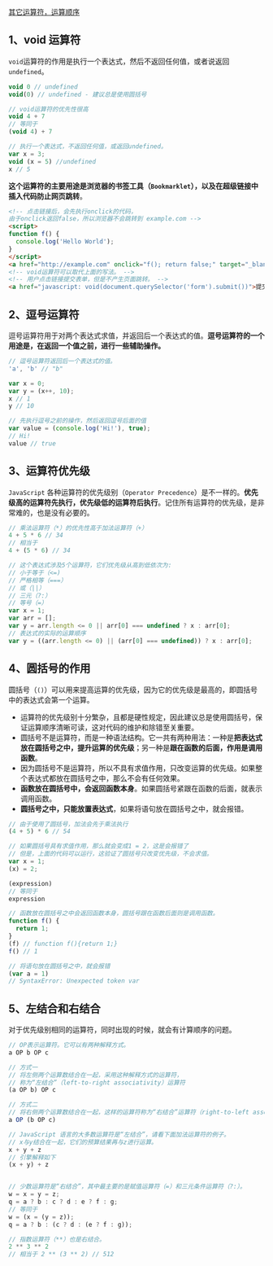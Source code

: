 [其它运算符，运算顺序](https://www.wangdoc.com/javascript/operators/priority.html)
## 1、void 运算符
`void`运算符的作用是执行一个表达式，然后不返回任何值，或者说返回`undefined`。
```js
void 0 // undefined
void(0) // undefined - 建议总是使用圆括号

// void运算符的优先性很高
void 4 + 7
// 等同于
(void 4) + 7

// 执行一个表达式，不返回任何值，或返回undefined。
var x = 3;
void (x = 5) //undefined
x // 5
```
**这个运算符的主要用途是浏览器的书签工具（`Bookmarklet`），以及在超级链接中插入代码防止网页跳转**。
```html
<!-- 点击链接后，会先执行onclick的代码，
由于onclick返回false，所以浏览器不会跳转到 example.com -->
<script>
function f() {
  console.log('Hello World');
}
</script>
<a href="http://example.com" onclick="f(); return false;" target="_blank">点击</a>
<!-- void运算符可以取代上面的写法。 -->
<!-- 用户点击链接提交表单，但是不产生页面跳转。 -->
<a href="javascript: void(document.querySelector('form').submit())">提交</a>
```
## 2、逗号运算符
逗号运算符用于对两个表达式求值，并返回后一个表达式的值。**逗号运算符的一个用途是，在返回一个值之前，进行一些辅助操作。**
```js
// 逗号运算符返回后一个表达式的值。
'a', 'b' // "b"

var x = 0;
var y = (x++, 10);
x // 1
y // 10

// 先执行逗号之前的操作，然后返回逗号后面的值
var value = (console.log('Hi!'), true);
// Hi!
value // true
```

## 3、运算符优先级
`JavaScript` 各种运算符的优先级别（`Operator Precedence`）是不一样的。**优先级高的运算符先执行，优先级低的运算符后执行**。记住所有运算符的优先级，是非常难的，也是没有必要的。
```js
// 乘法运算符（*）的优先性高于加法运算符（+）
4 + 5 * 6 // 34
// 相当于
4 + (5 * 6) // 34

// 这个表达式涉及5个运算符，它们优先级从高到低依次为:
// 小于等于（<=)
// 严格相等（===）
// 或（||）
// 三元（?:）
// 等号（=）
var x = 1;
var arr = [];
var y = arr.length <= 0 || arr[0] === undefined ? x : arr[0];
// 表达式的实际的运算顺序
var y = ((arr.length <= 0) || (arr[0] === undefined)) ? x : arr[0];
```

## 4、圆括号的作用
圆括号（`()`）可以用来提高运算的优先级，因为它的优先级是最高的，即圆括号中的表达式会第一个运算。
- 运算符的优先级别十分繁杂，且都是硬性规定，因此建议总是使用圆括号，保证运算顺序清晰可读，这对代码的维护和除错至关重要。
- 圆括号不是运算符，而是一种语法结构。它一共有两种用法：一种是**把表达式放在圆括号之中，提升运算的优先级**；另一种是**跟在函数的后面，作用是调用函数**。
- 因为圆括号不是运算符，所以不具有求值作用，只改变运算的优先级。如果整个表达式都放在圆括号之中，那么不会有任何效果。
- **函数放在圆括号中，会返回函数本身**。如果圆括号紧跟在函数的后面，就表示调用函数。
- **圆括号之中，只能放置表达式**，如果将语句放在圆括号之中，就会报错。
```js
// 由于使用了圆括号，加法会先于乘法执行
(4 + 5) * 6 // 54

// 如果圆括号具有求值作用，那么就会变成1 = 2，这是会报错了
// 但是，上面的代码可以运行，这验证了圆括号只改变优先级，不会求值。
var x = 1;
(x) = 2;

(expression)
// 等同于
expression

// 函数放在圆括号之中会返回函数本身，圆括号跟在函数后面则是调用函数。
function f() {
  return 1;
}
(f) // function f(){return 1;}
f() // 1

// 将语句放在圆括号之中，就会报错
(var a = 1)
// SyntaxError: Unexpected token var
```

## 5、左结合和右结合
对于优先级别相同的运算符，同时出现的时候，就会有计算顺序的问题。
```js
// OP表示运算符。它可以有两种解释方式。
a OP b OP c

// 方式一
// 将左侧两个运算数结合在一起，采用这种解释方式的运算符，
// 称为“左结合”（left-to-right associativity）运算符
(a OP b) OP c

// 方式二
// 将右侧两个运算数结合在一起，这样的运算符称为“右结合”运算符（right-to-left associativity）
a OP (b OP c)

// JavaScript 语言的大多数运算符是“左结合”，请看下面加法运算符的例子。
// x与y结合在一起，它们的预算结果再与z进行运算。
x + y + z
// 引擎解释如下
(x + y) + z


// 少数运算符是“右结合”，其中最主要的是赋值运算符（=）和三元条件运算符（?:）。
w = x = y = z;
q = a ? b : c ? d : e ? f : g;
// 等同于
w = (x = (y = z));
q = a ? b : (c ? d : (e ? f : g));

// 指数运算符（**）也是右结合。
2 ** 3 ** 2
// 相当于 2 ** (3 ** 2) // 512
```